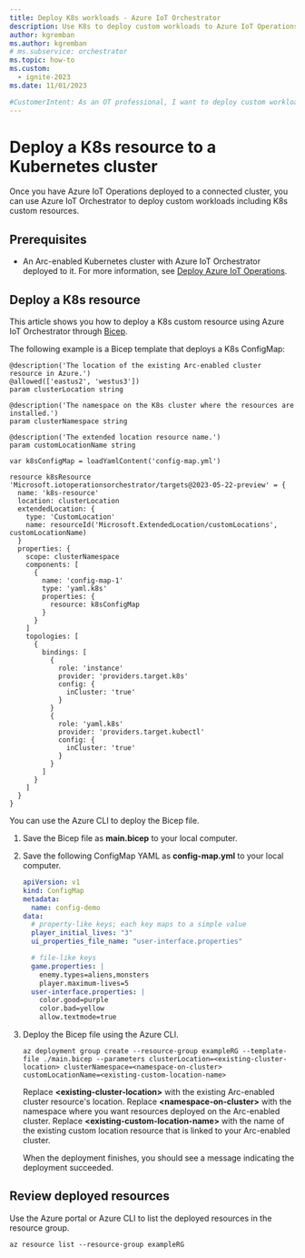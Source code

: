 ```yaml
---
title: Deploy K8s workloads - Azure IoT Orchestrator
description: Use K8s to deploy custom workloads to Azure IoT Operations clusters with the Azure IoT Orchestrator
author: kgremban
ms.author: kgremban
# ms.subservice: orchestrator
ms.topic: how-to
ms.custom:
  - ignite-2023
ms.date: 11/01/2023

#CustomerIntent: As an OT professional, I want to deploy custom workloads to a Kubernetes cluster.
---
```


# Deploy a K8s resource to a Kubernetes cluster

Once you have Azure IoT Operations deployed to a connected cluster, you can use Azure IoT Orchestrator to deploy custom workloads including K8s custom resources.

## Prerequisites

* An Arc-enabled Kubernetes cluster with Azure IoT Orchestrator deployed to it. For more information, see [Deploy Azure IoT Operations](../deploy-iot-ops/howto-deploy-iot-operations.md).

## Deploy a K8s resource

This article shows you how to deploy a K8s custom resource using Azure IoT Orchestrator through [Bicep](../../azure-resource-manager/bicep/deploy-cli.md).

The following example is a Bicep template that deploys a K8s ConfigMap:

```bicep
@description('The location of the existing Arc-enabled cluster resource in Azure.')
@allowed(['eastus2', 'westus3'])
param clusterLocation string

@description('The namespace on the K8s cluster where the resources are installed.')
param clusterNamespace string

@description('The extended location resource name.')
param customLocationName string

var k8sConfigMap = loadYamlContent('config-map.yml')

resource k8sResource 'Microsoft.iotoperationsorchestrator/targets@2023-05-22-preview' = {
  name: 'k8s-resource'
  location: clusterLocation
  extendedLocation: {
    type: 'CustomLocation'
    name: resourceId('Microsoft.ExtendedLocation/customLocations', customLocationName)
  }
  properties: {
    scope: clusterNamespace
    components: [
      {
        name: 'config-map-1'
        type: 'yaml.k8s'
        properties: {
          resource: k8sConfigMap
        }
      }
    ]
    topologies: [
      {
        bindings: [
          {
            role: 'instance'
            provider: 'providers.target.k8s'
            config: {
              inCluster: 'true'
            }
          }
          {
            role: 'yaml.k8s'
            provider: 'providers.target.kubectl'
            config: {
              inCluster: 'true'
            }
          }
        ]
      }
    ]
  }
}
```

You can use the Azure CLI to deploy the Bicep file.

1. Save the Bicep file as **main.bicep** to your local computer.

2. Save the following ConfigMap YAML as **config-map.yml** to your local computer.

    ```yaml
    apiVersion: v1
    kind: ConfigMap
    metadata:
      name: config-demo
    data:
      # property-like keys; each key maps to a simple value
      player_initial_lives: "3"
      ui_properties_file_name: "user-interface.properties"

      # file-like keys
      game.properties: |
        enemy.types=aliens,monsters
        player.maximum-lives=5    
      user-interface.properties: |
        color.good=purple
        color.bad=yellow
        allow.textmode=true    
    ```

3. Deploy the Bicep file using the Azure CLI.

    ```azurecli
    az deployment group create --resource-group exampleRG --template-file ./main.bicep --parameters clusterLocation=<existing-cluster-location> clusterNamespace=<namespace-on-cluster> customLocationName=<existing-custom-location-name>
    ```

    Replace **\<existing-cluster-location\>** with the existing Arc-enabled cluster resource's location. Replace **\<namespace-on-cluster\>** with the namespace where you want resources deployed on the Arc-enabled cluster. Replace **\<existing-custom-location-name\>** with the name of the existing custom location resource that is linked to your Arc-enabled cluster.

    When the deployment finishes, you should see a message indicating the deployment succeeded.

## Review deployed resources

Use the Azure portal or Azure CLI to list the deployed resources in the resource group.

```azurecli
az resource list --resource-group exampleRG
```
